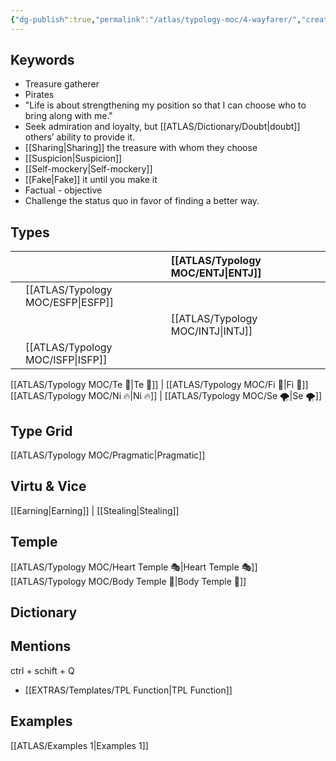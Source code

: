 ```yaml
---
{"dg-publish":true,"permalink":"/atlas/typology-moc/4-wayfarer/","created":"2023-01-04T21:45:47.303+01:00","updated":"2023-04-06T21:11:42.627+02:00"}
---
```



## Keywords
- Treasure gatherer
- Pirates
- "Life is about strengthening my position so that I can choose who to bring along with me."
- Seek admiration and loyalty, but [[ATLAS/Dictionary/Doubt\|doubt]] others’ ability to provide it. 
- [[Sharing\|Sharing]] the treasure with whom they choose
- [[Suspicion\|Suspicion]]
- [[Self-mockery\|Self-mockery]]
- [[Fake\|Fake]] it until you make it
- Factual - objective 
- Challenge the status quo in favor of finding a better way.

## Types 

|  |  |  [[ATLAS/Typology MOC/ENTJ\|ENTJ]]      |  |
|:---------------|:-----------|:---------------|:---------------|
|     | [[ATLAS/Typology MOC/ESFP\|ESFP]]   |  |   |
|    |  |  [[ATLAS/Typology MOC/INTJ\|INTJ]]      |       |
| |  [[ATLAS/Typology MOC/ISFP\|ISFP]]  |    |    |  

[[ATLAS/Typology MOC/Te 🏹\|Te 🏹]] | [[ATLAS/Typology MOC/Fi 🔱\|Fi 🔱]]
[[ATLAS/Typology MOC/Ni 🔥\|Ni 🔥]] | [[ATLAS/Typology MOC/Se 🌪️\|Se 🌪️]] 

## Type Grid 
[[ATLAS/Typology MOC/Pragmatic\|Pragmatic]]

## Virtu & Vice
[[Earning\|Earning]] | [[Stealing\|Stealing]] 

## Temple 
[[ATLAS/Typology MOC/Heart Temple 🎭\|Heart Temple 🎭]]
[[ATLAS/Typology MOC/Body Temple 🌳\|Body Temple 🌳]]

## Dictionary


## Mentions 
ctrl + schift + Q
- [[EXTRAS/Templates/TPL Function\|TPL Function]]

## Examples 
[[ATLAS/Examples 1\|Examples 1]] 
